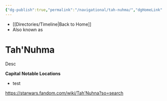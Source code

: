 ```yaml
---
{"dg-publish":true,"permalink":"/navigational/tah-nuhma/","dgHomeLink":false}
---
```


- [[Directories/Timeline\|Back to Home]]
- Also known as 

# Tah'Nuhma
Desc

**Capital**
**Notable Locations**
- test

https://starwars.fandom.com/wiki/Tah'Nuhna?so=search
